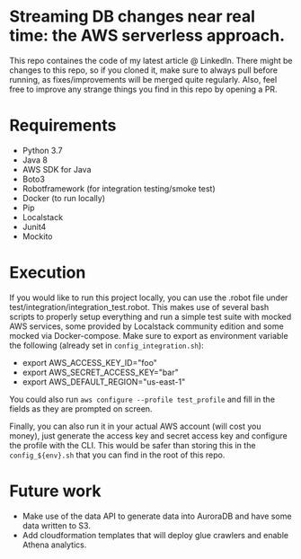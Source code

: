 # Streaming DB changes near real time: the AWS serverless approach.
This repo containes the code of my latest article @ LinkedIn. 
There might be changes to this repo, so if you cloned it, make sure to always pull before running, as fixes/improvements will be merged quite regularly. 
Also, feel free to improve any strange things you find in this repo by opening a PR.

# Requirements
* Python 3.7
* Java 8
* AWS SDK for Java
* Boto3
* Robotframework (for integration testing/smoke test)
* Docker (to run locally)
* Pip
* Localstack
* Junit4
* Mockito

# Execution
If you would like to run this project locally, you can use the .robot file under test/integration/integration_test.robot. This makes use of several bash
scripts to properly setup everything and run a simple test suite with mocked AWS services, some provided by Localstack community edition and some mocked
via Docker-compose. Make sure to export as environment variable the following (already set in `config_integration.sh`):
* export AWS_ACCESS_KEY_ID="foo"
* export AWS_SECRET_ACCESS_KEY="bar"
* export AWS_DEFAULT_REGION="us-east-1"

You could also run `aws configure --profile test_profile` and fill in the fields as they are prompted on screen.

Finally, you can also run it in your actual AWS account (will cost you money), just generate the access key and secret access key and configure the profile with the CLI. This would
be safer than storing this in the `config_${env}.sh` that you can find in the root of this repo.

# Future work
* Make use of the data API to generate data into AuroraDB and have some data written to S3.
* Add cloudformation templates that will deploy glue crawlers and enable Athena analytics.
